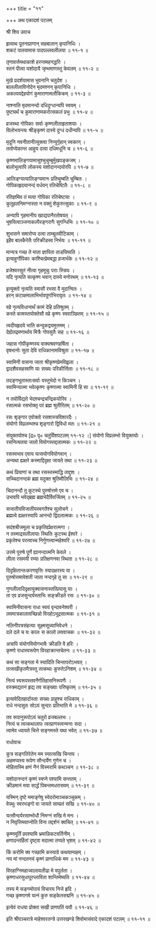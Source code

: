 +++
title = "११"

+++
अथ एकादशं पटलम्   
  
  
श्री शिव उवाच   
  
  
हृत्वाथ पूतनाप्राणान् सहबालान् कृपानिधिः ।  
शकटं पातयामास पादपल्लवलीलया ॥ ११-१ ॥  
  
तृणावर्त्तमथाकाशे हरन्तमहनद्धरिः ।  
स्तनं पीत्वा यशोदायै जृम्भमाणस्तु केवलम् ॥ ११-२ ॥  
  
मुखे प्रदर्शयामास भुवनानि चतुर्दश ।  
बाललीलाविनोदेन मृदमश्नन् कृपानिधिः ।  
अकल्पयद्देहयोगं कुमाराणामलौकिकम् ॥ ११-३ ॥  
  
नाश्नाति मृदमानन्दो दधिदुग्धान्यपि स्वयम् ।  
पुष्ट्यर्थं च कुमाराणामकरोत्सकलं प्रभुः ॥ ११-४ ॥  
  
व्रजस्था गोपिकाः सर्वाः कृष्णलीलाहृताशयाः ।  
विलोभयन्त्यः श्रीङ्कृष्णं दास्ये दुग्धं दधीन्यपि ॥ ११-५ ॥  
  
मृदूनि नवनीतानीत्युक्त्वा निन्युर्गृहान् स्वकान् ।  
ततोप्येकान्त आहूय दत्वा दधिमधूनि च ॥ ११-६ ॥  
  
कृष्णमालिङ्गयामासुश्चुचुम्बुर्मुखपङ्कजम् ।  
बालोभूत्वापि लोकस्य यशोदानन्दयोरपि ॥ ११-७ ॥  
  
आलिङ्ग्यत्यालिङ्ग्यमानः प्रतिचुम्बति चुम्बितः ।  
गोपिकाहृदयानन्दं वर्धयन् रतिचेष्टितैः ॥ ११-८ ॥  
  
रतिज्ञमिव तं मत्वा गोपिका रतिचेष्टयाः ।  
कुतूहलनिमग्नास्ता न वक्तुं शेकुरुत्सुकाः ॥ ११-९ ॥  
  
अन्यापि गृहमानीय खाद्यपानैरतोषयत् ।  
भूषयित्वाञ्जनाकल्पैरङ्गरागैः सुगन्धिभिः ॥ ११-१० ॥  
  
शुभासने समारोप्य दत्वा ताम्बूलवीटिकाम् ।  
इहैव बालकैरेतैः परिक्रीडस्व निर्भयः ॥ ११-११ ॥  
  
मान्यत्र गच्छ ते माता ज्ञापिता ताडयिष्यति ।  
इत्याहुर्गोपिकाः काश्चित्प्रेमबद्धा व्रजार्भके ॥ ११-१२ ॥  
  
व्रजेश्वरसुतं नीत्वा गृहमूचुः पराः स्त्रियः ।  
यदि नृत्यति सत्कृष्ण भवान् दास्ये मनोरथम् ॥ ११-१३ ॥  
  
इत्युक्तो नृत्यति स्मासौ रभसा वै मुदान्वितः ।  
हरन् कटाक्षमालाभिर्भावपूर्णाभिरावृतः ॥ ११-१४ ॥  
  
वव्रे नृत्यविधानार्थं कामं देहि प्रतिश्रुतम् ।  
कस्ते कामस्तयोक्तेसौ वव्रे कृष्णः स्ववाञ्छितम् ॥ ११-१५ ॥  
  
त्वदीयहृदये भाति कन्दुकद्वयमुत्तमम् ।  
देह्येतद्रमणार्थाय मित्रैः गोपसुतैः सह ॥ ११-१६ ॥  
  
जहास गोपीकृष्णस्य वाक्यश्रवणहर्षिता ।  
वृषभानोः सुता देवि राधिकानामविश्रुता ॥ ११-१७ ॥  
  
स्वामिनी वासना जाता श्रीकृष्णप्रेमविह्वला ।  
द्वादशैवसहस्राणि याः सख्यः परिकीर्त्तिताः ॥ ११-१८ ॥  
  
तदङ्गभूतास्ताःसर्वाः वस्तुभेदो न किञ्चन ।  
स्वामिन्यात्मा भवेत्कृष्णः कृष्णात्मा स्वामिनी हि सा ॥ ११-१९ ॥  
  
न तयोर्विद्यते भेदश्चन्द्रचन्द्रिकयोरिव ।  
रसात्मकं रसभोक्तृ परं ब्रह्म श्रुतीरितम् ॥ ११-२० ॥  
  
रसः शृङ्गार एवोक्तो रसशास्त्रविशारदैः ।  
संयोगो विप्रलम्भश्च शृङ्गारो द्विविधो मतः ॥ ११-२१ ॥  
  
संयुक्तयोश्च [द्र० पृ० चतुर्विंशपटलम् ११-१२ ।] संयोगो विप्रलम्भो वियुक्तयोः ।  
रसनित्यतया जातो वियोगस्तद्दलात्मकः ॥ ११-२२ ॥  
  
रसस्वभाव एवाय यत्सयोगवियोगवान् ।  
अन्यथा ह्यक्षरे कस्माद्दिदृक्षा जायते तथा ॥ ११-२३ ॥  
  
कथं प्रियाणां च तथा रसस्तस्माद्धि ताद्दृशः ।  
सच्चिदानन्दकं ब्रह्म यदुक्त श्रुतिमौलिभिः ॥ ११-२४ ॥  
  
चिदानन्दौ तु कूटस्थे पुरुषोत्तमे एव च ।  
उभावपि भवेद्ब्रह्म ब्रह्मभेदैर्विवर्जितम् ॥ ११-२५ ॥  
  
सजातीयविजातीयस्वगतैश्च सुलोचने ।  
ब्रह्मत्वे ह्यक्षरस्यापि आनन्दो द्विदलात्मकः ॥ ११-२६ ॥  
  
सदंशबीजमूला च प्रकृतिर्ह्यक्षरात्मगा ।  
न तस्माद्रसलीलायाः स्थितिः कुटस्थ ईश्वरे ।  
प्रकृतेश्च परत्वाच्च निर्गुणत्त्वान्महेश्वरि ॥ ११-२७ ॥  
  
उत्तमे पुरुषे पूर्णे ह्यानन्दात्मनि केवले ।  
लीला रसमयी रम्याः प्रतिक्षणनवा स्थिता ॥ ११-२८ ॥  
  
दिदृक्षितान्तःकरणवृत्तिः स्यादक्षरस्य या ।  
पुरुषोत्तमावेशती जाता नन्दगृहे तु सा ॥ ११-२९ ॥  
  
गुणलीलादिदृक्षायुक्वासनास्तत्प्रियासु याः ।  
ता एव व्रजसुन्दर्यस्ताभिः सङ्क्रीडते रसः ॥ ११-३० ॥  
  
स्वामिनीवासना राधा स्वयं वृन्दावनेश्वरी ।  
लवमात्रकालावच्छिन्नो विरहोऽभूद्रसात्मकः ॥ ११-३१ ॥  
  
नलिनीपत्रसंहत्याः सूक्ष्मसूच्याभिवेधने ।  
दले दले च यः कालः स कालो लववाचकः ॥ ११-३२ ॥  
  
अत्रापि संयोगवियोगभावैः क्रीडति वै हरिः ।  
कृष्णो राधास्वरूपेण विरहाक्रान्तचेतनः ॥ ११-३३ ॥  
  
कथं सा सङ्गता मे स्यादिति चिन्तापरोऽभवत् ।  
तत्सखीकृतमैत्रस्तु तत्कथाः कुरुतेऽनिशम् ॥ ११-३४ ॥  
  
नित्यं स्वरूपस्तवनैर्गतिहासनिरूपणैः ।  
वस्त्रमद्यतनं हृद्य तव सङ्ख्याः परिष्कृतम् ॥ ११-३५ ॥  
  
इत्यावेदितहार्दास्ताः सख्यः प्राहुश्च राधिकाम् ।  
राधे नन्दसुतः सोऽयं सुन्दरः प्रतिभाति मे ॥ ११-३६ ॥  
  
तव रूपानुरूपोऽयं चतुरो व्रजबल्लभः ।  
नित्यं च त्वत्कथालापः त्वत्प्राणस्त्वन्मनाः सदा ।  
त्वामेव ध्यायते चित्ते सङ्गमस्ते यथा भवेत् ॥ ११-३७ ॥  
  
  
राधोवाच  
  
  
कुत्र सङ्गतिरेतेन मम स्यात्सखि चिन्तय ।  
अहमप्यस्य रूपेण सौन्दर्येण गुणेन च ।  
मोहितास्मि क्षणं नैनं विस्मरामि कथञ्चन ॥ ११-३८ ॥  
  
यशोदानन्दनं कृष्णं स्वप्ने पश्यामि सन्ततम् ।  
क्रीडमानं मया सार्द्धं पिबन्तमधरासवम् ॥ ११-३९ ॥  
  
यस्मिन् दृष्टे ममाङ्गेषु स्वेदरोमाञ्चकञ्चुकम् ।  
वेपथुः स्वरभङ्गो वा जायते साम्प्रतं सखि ॥ ११-४० ॥  
  
यत्सौन्दर्यरसाम्भोधौ निमग्नं सखि मे मनः ।  
न निवृत्तिमवाप्नोति विना तद्दर्शनं क्वचित् ॥ ११-४१ ॥  
  
कृष्णमूर्तिं प्रपश्यामि भ्रमान्निकटवर्तिनीम् ।  
क्षणादन्तर्हितां दृष्ट्वा मदात्मा तप्यते भृशम् ॥ ११-४२ ॥  
  
किं करोमि क्व गच्छामि कस्याग्रे कथयाम्यहम् ।  
नय मां नन्दतनयं कृष्णं प्राणाधिकं मम ॥ ११-४३ ॥  
  
विरहाग्निमहाज्वालावलीढा मे वपुर्लता ।  
कृष्णाधरसुधापूरप्लाविता शान्तिमेष्यति ॥ ११-४४ ॥  
  
तस्य मे सङ्गमोपायं विचारय निजे हृदि ।  
गच्छ कृष्णागमे यत्नं कुरु सङ्केतसद्मनि ॥ ११-४५ ॥  
  
इत्येवं राधया प्रोक्ता सखी प्राणपतिं ययौ ॥ ११-४६ ॥  
  
  
  
इति श्रीपञ्चरात्रे माहेश्वरतन्त्रे उत्तरखण्डे शिवोमासंवादे एकादशं पटलम् ॥ ११-११ ॥  
  
  
  
  
  